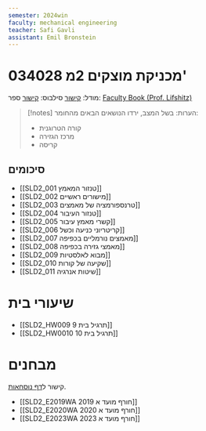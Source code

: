 ```yaml
---
semester: 2024win
faculty: mechanical engineering
teacher: Safi Gavli
assistant: Emil Bronstein
---
```


# 034028 מכניקת מוצקים 2מ'
מודל: [קישור](https://moodle2324.technion.ac.il/course/view.php?id=135)
סילבוס: [קישור](https://moodle2324.technion.ac.il/mod/forum/discuss.php?d=1765)
ספר: [Faculty Book (Prof. Lifshitz)](https://moodle2324.technion.ac.il/mod/resource/view.php?id=29290)

>[!notes] הערות: 
 >בשל המצב, ירדו הנושאים הבאים מהחומר:
 >- קורה הטרוגנית
 >- מרכז הגזירה
 >- קריסה
 
## סיכומים
- [[SLD2_001 טנזור המאמץ]]
- [[SLD2_002 מישורים ראשיים]]
- [[SLD2_003 טרנספורמציה של מאמצים]]
- [[SLD2_004 טנזור העיבור]]
- [[SLD2_005 קשרי מאמץ עיבור]]
- [[SLD2_006 קריטריוני כניעה וכשל]]
- [[SLD2_007 מאמצים נורמליים בכפיפה]]
- [[SLD2_008 מאמצי גזירה בכפיפה]]
- [[SLD2_009 מבוא לאלסטיות]]
- [[SLD2_010 שקיעה של קורות]]
- [[SLD2_011 שיטות אנרגיה]]

# שיעורי בית
- [[SLD2_HW009 תרגיל בית 9]]
- [[SLD2_HW0010 תרגיל בית 10]]

# מבחנים
קישור ל[דף נוסחאות](https://www.overleaf.com/read/mjcgtzmvqvvw#0904ad).

- [[SLD2_E2019WA 2019 חורף מועד א]]
- [[SLD2_E2020WA 2020 חורף מועד א]]
- [[SLD2_E2023WA 2023 חורף מועד א]]
